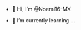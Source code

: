 - 👋 Hi, I’m @Noemi16-MX

- 🌱 I’m currently learning ...

<!---
Noemi16-MX/Noemi16-MX is a ✨ special ✨ repository because its `README.md` (this file) appears on your GitHub profile.
You can click the Preview link to take a look at your changes.
--->
